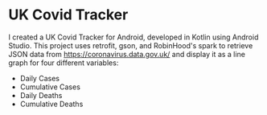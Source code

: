 # UK Covid Tracker
I created a UK Covid Tracker for Android, developed in Kotlin using Android Studio. 
This project uses retrofit, gson, and RobinHood's spark to retrieve JSON data from https://coronavirus.data.gov.uk/ and display it as a line graph for four different variables: 

 * Daily Cases
 * Cumulative Cases
 * Daily Deaths
 * Cumulative Deaths
